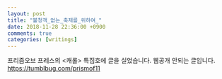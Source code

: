 ```yaml
---
layout: post
title: "불청객_없는_축제를_위하여_"
date: 2018-11-28 22:36:00 +0900
comments: true 
categories: [writings] 
---
```

프리즘오브 프레스의 <캐롤> 특집호에 글을 실었습니다. 웹공개 안되는 글입니다.
https://tumblbug.com/prismof11
